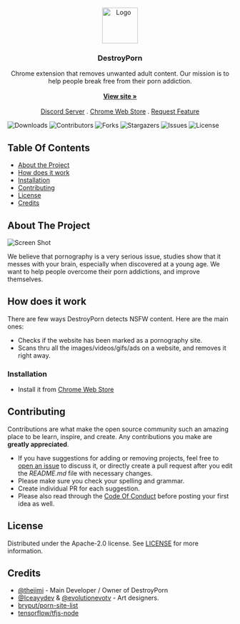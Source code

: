 <br/>
<p align="center">
  <a href="https://chrome.google.com/webstore/detail/destroyporn/lgoabbdkdjegjbagmeejkenednmkpcji">
    <img src="https://destroyporn.eu/cdn/img/logo3.png" alt="Logo" width="80" height="80">
  </a>

  <h3 align="center">DestroyPorn</h3>

  <p align="center">
    Chrome extension that removes unwanted adult content. Our mission is to help people break free from their porn addiction.
    <br/>
    <br/>
    <a href="https://destroyporn.eu/?ref=readme"><strong>View site »</strong></a>
    <br/>
    <br/>
    <a href="https://destroyporn.eu/discord?ref=readme">Discord Server</a>
    .
    <a href="https://chrome.google.com/webstore/detail/destroyporn/lgoabbdkdjegjbagmeejkenednmkpcji">Chrome Web Store</a>
    .
    <a href="https://github.com/DestroyPorn/DestroyPorn/issues">Request Feature</a>
  </p>
</p>

![Downloads](https://img.shields.io/github/downloads/DestroyPorn/DestroyPorn/total) ![Contributors](https://img.shields.io/github/contributors/DestroyPorn/DestroyPorn?color=dark-green) ![Forks](https://img.shields.io/github/forks/DestroyPorn/DestroyPorn?style=social) ![Stargazers](https://img.shields.io/github/stars/DestroyPorn/DestroyPorn?style=social) ![Issues](https://img.shields.io/github/issues/DestroyPorn/DestroyPorn) ![License](https://img.shields.io/github/license/DestroyPorn/DestroyPorn) 

## Table Of Contents

* [About the Project](#about-the-project)
* [How does it work](#how-does-it-work)
* [Installation](#installation)
* [Contributing](#contributing)
* [License](#license)
* [Credits](#credits)

## About The Project

![Screen Shot](https://cdn.discordapp.com/attachments/1071744854616449064/1071802062603567184/image.png)

We believe that pornography is a very serious issue, studies show that it messes with your brain, especially when discovered at a young age.
We want to help people overcome their porn addictions, and improve themselves.

## How does it work

There are few ways DestroyPorn detects NSFW content. Here are the main ones:
- Checks if the website has been marked as a pornography site.
- Scans thru all the images/videos/gifs/ads on a website, and removes it right away.

### Installation

- Install it from [Chrome Web Store](https://chrome.google.com/webstore/detail/destroyporn/lgoabbdkdjegjbagmeejkenednmkpcji)

## Contributing

Contributions are what make the open source community such an amazing place to be learn, inspire, and create. Any contributions you make are **greatly appreciated**.
* If you have suggestions for adding or removing projects, feel free to [open an issue](https://github.com/DestroyPorn/DestroyPorn/issues/new) to discuss it, or directly create a pull request after you edit the *README.md* file with necessary changes.
* Please make sure you check your spelling and grammar.
* Create individual PR for each suggestion.
* Please also read through the [Code Of Conduct](https://github.com/DestroyPorn/DestroyPorn/blob/main/CODE_OF_CONDUCT.md) before posting your first idea as well.

## License

Distributed under the Apache-2.0 license. See [LICENSE](https://github.com/DestroyPorn/DestroyPorn/blob/main/LICENSE.md) for more information.

## Credits

- [@thejimi](https://github.com/thejimi) - Main Developer / Owner of DestroyPorn
- [@Iceayydev](https://github.com/Iceayydev) & [@evolutionevotv](https://github.com/evoIutionevotv) - Art designers.
- [bryput/porn-site-list](https://github.com/bryput/porn-site-list/blob/master/sites.json)
- [tensorflow/tfjs-node](https://github.com/tensorflow/tfjs)

